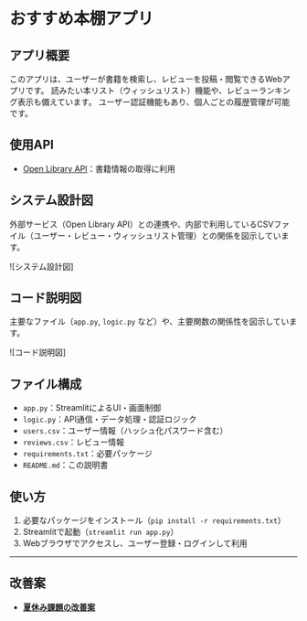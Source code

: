 # おすすめ本棚アプリ

## アプリ概要

このアプリは、ユーザーが書籍を検索し、レビューを投稿・閲覧できるWebアプリです。
読みたい本リスト（ウィッシュリスト）機能や、レビューランキング表示も備えています。
ユーザー認証機能もあり、個人ごとの履歴管理が可能です。

## 使用API

- [Open Library API](https://openlibrary.org/developers/api)：書籍情報の取得に利用

## システム設計図

外部サービス（Open Library API）との連携や、内部で利用しているCSVファイル（ユーザー・レビュー・ウィッシュリスト管理）との関係を図示しています。

![システム設計図]

## コード説明図

主要なファイル（`app.py`, `logic.py` など）や、主要関数の関係性を図示しています。

![コード説明図]

## ファイル構成

- `app.py`：StreamlitによるUI・画面制御
- `logic.py`：API通信・データ処理・認証ロジック
- `users.csv`：ユーザー情報（ハッシュ化パスワード含む）
- `reviews.csv`：レビュー情報
- `requirements.txt`：必要パッケージ
- `README.md`：この説明書

## 使い方

1. 必要なパッケージをインストール（`pip install -r requirements.txt`）
2. Streamlitで起動（`streamlit run app.py`）
3. Webブラウザでアクセスし、ユーザー登録・ログインして利用

---

## 改善案

- **[夏休み課題の改善案](./improvement.md)**
